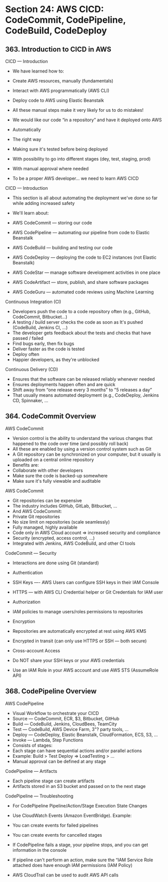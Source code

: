 # Section 24: AWS CICD: CodeCommit, CodePipeline, CodeBuild, CodeDeploy

## 363. Introduction to CICD in AWS

CICD — Introduction

- We have learned how to:
 - Create AWS resources, manually (fundamentals)
 - Interact with AWS programmatically (AWS CLI)
 - Deploy code to AWS using Elastic Beanstalk

- All these manual steps make it very likely for us to do mistakes!

- We would like our code “in a repository” and have it deployed onto AWS
 - Automatically
 - The right way
 - Making sure it's tested before being deployed
 - With possibility to go into different stages (dey, test, staging, prod)
 - With manual approval where needed

- To be a proper AWS developer... we need to learn AWS CICD

CICD — Introduction

- This section is all about automating the deployment we've done so far while adding increased safety

- We'll learn about:
 - AWS CodeCommit — storing our code
 - AWS CodePipeline — automating our pipeline from code to Elastic Beanstalk
 - AWS CodeBuild — building and testing our code
 - AWS CodeDeploy — deploying the code to EC2 instances (not Elastic Beanstalk)
 - AWS CodeStar — manage software development activities in one place
 - AWS CodeArtifact — store, publish, and share software packages
 - AWS CodeGuru — automated code reviews using Machine Learning

Continuous Integration (Cl)

- Developers push the code to a code repository often (e.g., GitHub, CodeCommit, Bitbucket...)
- A testing / build server checks the code as soon as It's pushed (CodeBuild, Jenkins Cl, ...)
- The developer gets feedback about the tests and checks that have passed / failed
- Find bugs early, then fix bugs
- Deliver faster as the code is tested
- Deploy often
- Happier developers, as they're unblocked

Continuous Delivery (CD)

- Ensures that the software can be released reliably whenever needed
- Ensures deployments happen often and are quick
- Shift away from “one release every 3 months” to "5 releases a day”
- That usually means automated deployment (e.g., CodeDeploy, Jenkins CD, Spinnaker, ...

## 364. CodeCommit Overview

AWS CodeCommit

- Version control is the ability to understand the various changes that happened to the code over time (and possibly roll back)
- All these are enabled by using a version control system such as Git
- A Git repository can be synchronized on your computer, but it usually is uploaded on a central online repository
- Benefits are:
 - Collaborate with other developers
 - Make sure the code is backed-up somewhere
 - Make sure it's fully viewable and auditable

AWS CodeCommit

- Git repositories can be expensive
- The industry includes GitHub, GitLab, Bitbucket, ...
- And AWS CodeCommit:
 - Private Git repositories
 - No size limit on repositories (scale seamlessly)
 - Fully managed, highly available
 - Code only in AWS Cloud account => increased security and compliance
 - Security (encrypted, access control, ...)
 - Integrated with Jenkins, AWS CodeBuild, and other Cl tools

CodeCommit — Security

- Interactions are done using Git (standard)
- Authentication
 - SSH Keys —- AWS Users can configure SSH keys in their IAM Console
 - HTTPS — with AWS CLI Credential helper or Git Credentials for IAM user

- Authorization
 - IAM policies to manage users/roles permissions to repositories
- Encryption
 - Repositories are automatically encrypted at rest using AWS KMS
 - Encrypted in transit (can only use HTTPS or SSH — both secure)
- Cross-account Access
 - Do NOT share your SSH keys or your AWS credentials
 - Use an IAM Role in your AWS account and use AWS STS (AssumeRole API)

## 368. CodePipeline Overview

AWS CodePipeline

- Visual Workflow to orchestrate your CICD
- Source — CodeCommit, ECR, $3, Bitbucket, GitHub
- Build — CodeBuild, Jenkins, CloudBees, TeamCity
- Test — CodeBuild, AWS Device Farm, 3"? party tools, ...
- Deploy — CodeDeploy, Elastic Beanstalk, CloudFormation, ECS, S3, ...
- Invoke — Lambda, Step Functions
- Consists of stages:
 - Each stage can have sequential actions and/or parallel actions
 - Example: Build > Test Deploy => LoadTesting > ...
 - Manual approval can be defined at any stage

CodePipeline — Artifacts

- Each pipeline stage can create artifacts
- Artifacts stored in an S3 bucket and passed on to the next stage

CodePipeline — Troubleshooting

- For CodePipeline Pipeline/Action/Stage Execution State Changes
- Use CloudWatch Events (Amazon EventBridge). Example:
 - You can create events for failed pipelines
 - You can create events for cancelled stages

- If CodePipeline fails a stage, your pipeline stops, and you can get information in the console
- If pipeline can't perform an action, make sure the “IAM Service Role attached does have enough IAM permissions (IAM Policy)
- AWS CloudTrail can be used to audit AWS API calls
